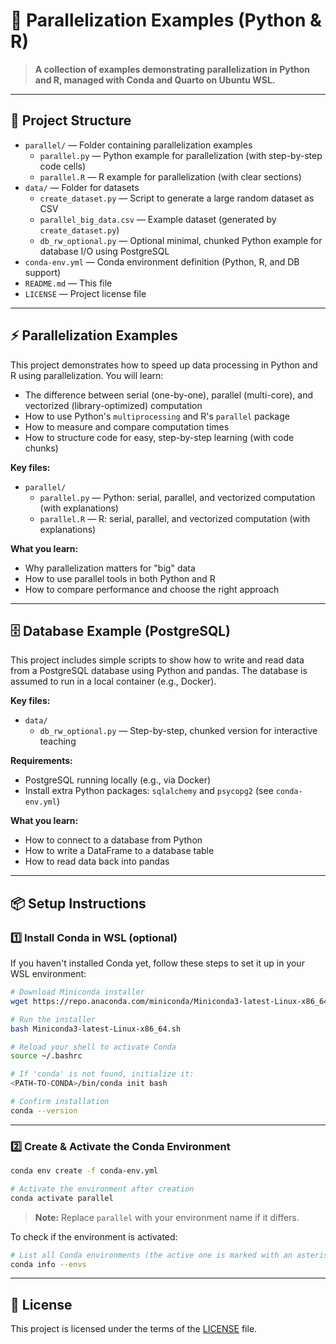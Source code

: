 
# 🚀 Parallelization Examples (Python & R)

> **A collection of examples demonstrating parallelization in Python and R, managed with Conda and Quarto on Ubuntu WSL.**

---


## 📁 Project Structure

- `parallel/` — Folder containing parallelization examples
  - `parallel.py` — Python example for parallelization (with step-by-step code cells)
  - `parallel.R` — R example for parallelization (with clear sections)
- `data/` — Folder for datasets
  - `create_dataset.py` — Script to generate a large random dataset as CSV
  - `parallel_big_data.csv` — Example dataset (generated by `create_dataset.py`)
  - `db_rw_optional.py` — Optional minimal, chunked Python example for database I/O using PostgreSQL
- `conda-env.yml` — Conda environment definition (Python, R, and DB support)
- `README.md` — This file
- `LICENSE` — Project license file


---

## ⚡ Parallelization Examples

This project demonstrates how to speed up data processing in Python and R using parallelization. You will learn:

- The difference between serial (one-by-one), parallel (multi-core), and vectorized (library-optimized) computation
- How to use Python's `multiprocessing` and R's `parallel` package
- How to measure and compare computation times
- How to structure code for easy, step-by-step learning (with code chunks)

**Key files:**
- `parallel/`
    - `parallel.py` — Python: serial, parallel, and vectorized computation (with explanations)
    - `parallel.R` — R: serial, parallel, and vectorized computation (with explanations)

**What you learn:**
- Why parallelization matters for "big" data
- How to use parallel tools in both Python and R
- How to compare performance and choose the right approach

---


## 🗄️ Database Example (PostgreSQL)

This project includes simple scripts to show how to write and read data from a PostgreSQL database using Python and pandas. The database is assumed to run in a local container (e.g., Docker).

**Key files:**
- `data/`
  - `db_rw_optional.py` — Step-by-step, chunked version for interactive teaching

**Requirements:**
- PostgreSQL running locally (e.g., via Docker)
- Install extra Python packages: `sqlalchemy` and `psycopg2` (see `conda-env.yml`)

**What you learn:**
- How to connect to a database from Python
- How to write a DataFrame to a database table
- How to read data back into pandas

---

## 📦 Setup Instructions

### 1️⃣ Install Conda in WSL (optional)

If you haven't installed Conda yet, follow these steps to set it up in your WSL environment:

```bash
# Download Miniconda installer
wget https://repo.anaconda.com/miniconda/Miniconda3-latest-Linux-x86_64.sh

# Run the installer
bash Miniconda3-latest-Linux-x86_64.sh

# Reload your shell to activate Conda
source ~/.bashrc

# If 'conda' is not found, initialize it:
<PATH-TO-CONDA>/bin/conda init bash

# Confirm installation
conda --version
```

---

### 2️⃣ Create & Activate the Conda Environment

```bash
conda env create -f conda-env.yml

# Activate the environment after creation
conda activate parallel
```

> **Note:** Replace `parallel` with your environment name if it differs.

To check if the environment is activated:

```bash
# List all Conda environments (the active one is marked with an asterisk)
conda info --envs
```

---

## 📝 License

This project is licensed under the terms of the [LICENSE](LICENSE) file.

